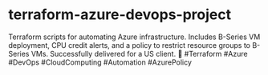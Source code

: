 # terraform-azure-devops-project
Terraform scripts for automating Azure infrastructure. Includes B-Series VM deployment, CPU credit alerts, and a policy to restrict resource groups to B-Series VMs. Successfully delivered for a US client. 🚀 #Terraform #Azure #DevOps #CloudComputing #Automation #AzurePolicy
